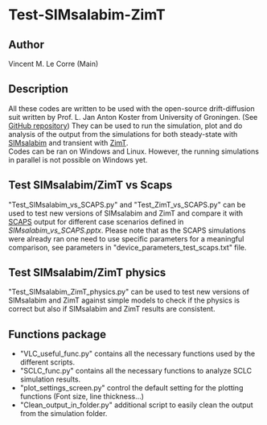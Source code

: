# Test-SIMsalabim-ZimT

## Author
Vincent M. Le Corre (Main)

## Description
All these codes are written to be used with the open-source drift-diffusion suit written by Prof. L. Jan Anton Koster from University of Groningen. (See [GitHub repository](https://github.com/kostergroup)) They can be used to run the simulation, plot and do analysis of the output from the simulations for both steady-state with [SIMsalabim](https://github.com/kostergroup/SIMsalabim) and transient with [ZimT](https://github.com/kostergroup/SIMsalabim).\
Codes can be ran on Windows and Linux. However, the running simulations in parallel is not possible on Windows yet. 

## Test SIMsalabim/ZimT vs Scaps
"Test_SIMsalabim_vs_SCAPS.py" and "Test_ZimT_vs_SCAPS.py" can be used to test new versions of SIMsalabim and ZimT and compare it with [SCAPS](http://scaps.elis.ugent.be/) output for different case scenarios defined in *SIMsalabim_vs_SCAPS.pptx*. Please note that as the SCAPS simulations were already ran one need to use specific parameters for a meaningful comparison, see parameters in "device_parameters_test_scaps.txt" file.

## Test SIMsalabim/ZimT physics
"Test_SIMsalabim_ZimT_physics.py" can be used to test new versions of SIMsalabim and ZimT against simple models to check if the physics is correct but also if SIMsalabim and ZimT results are consistent.

## Functions package
- "VLC_useful_func.py" contains all the necessary functions used by the different scripts.
- "SCLC_func.py" contains all the necessary functions to analyze SCLC simulation results.
- "plot_settings_screen.py" control the default setting for the plotting functions (Font size, line thickness...)
- "Clean_output_in_folder.py" additional script to easily clean the output from the simulation folder.
